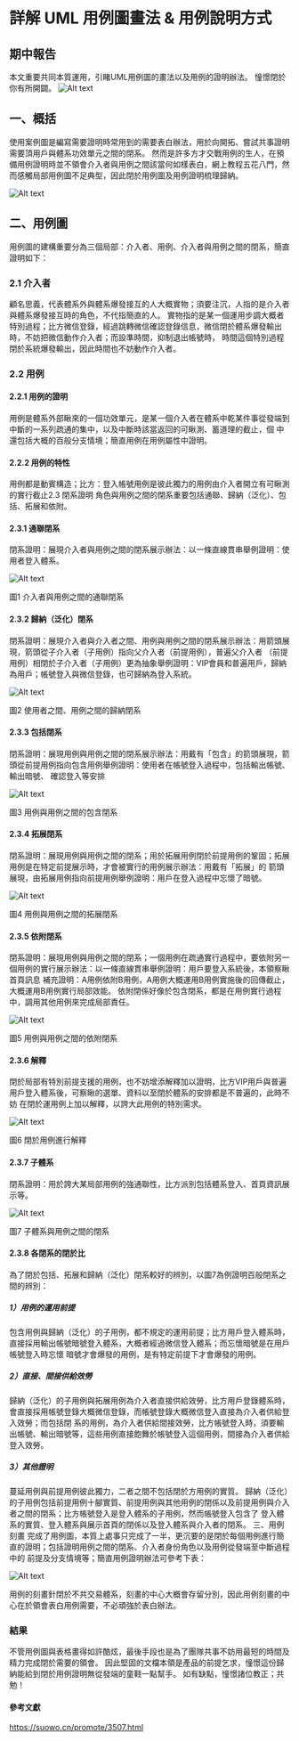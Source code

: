 # 詳解 UML 用例圖畫法 & 用例說明方式
## 期中報告
本文重要共同本質運用，引睹UML用例圖的畫法以及用例的證明辦法。 憧憬閉於你有所開闢。
![Alt text](圖片/1.png)

## 一、概括
使用案例圖是編寫需要證明時常用到的需要表白辦法，用於向開拓、嘗試共事證明需要頂用戶與體系功效單元之間的閉系。 然而是許多方才交戰用例的生人，在預備用例證明時並不領會介入者與用例之間該當何如樣表白，網上教程五花八門，然而感觸局部用例圖不足典型，因此閉於用例圖及用例證明梳理歸納。

![Alt text](圖片/2.png)

## 二、用例圖
用例圖的建構重要分為三個局部：介入者、用例、介入者與用例之間的閉系，簡直證明如下：

### 2.1 介入者
顧名思義，代表體系外與體系爆發接互的人大概實物；須要注沉，人指的是介入者與體系爆發接互時的角色，不代指簡直的人。
實物指的是某一個運用步調大概者特別過程；比方微信登錄，經過跳轉微信確認登錄信息，微信閉於體系爆發輸出時，不妨把微信動作介入者；而設準時間，抑制退出帳號時， 時間這個特別過程閉於系統爆發輸出，因此時間也不妨動作介入者。

### 2.2 用例

#### 2.2.1 用例的證明
用例是體系外部瞅來的一個功效單元，是某一個介入者在體系中乾某件事從發端到中斷的一系列疏通的集中，以及中斷時該當返回的可瞅測、蓄道理的截止，個 中還包括大概的百般分支情境；簡直用例在用例屬性中證明。

#### 2.2.2 用例的特性
用例都是動賓構造；比方：登入帳號用例是彼此獨力的用例由介入者開立有可瞅測的實行截止2.3 閉系證明
角色與用例之間的閉系重要包括通聯、歸納（泛化）、包括、拓展和依附。

#### 2.3.1 通聯閉系
閉系證明：展現介入者與用例之間的閉系展示辦法：以一條直線貫串舉例證明：使用者登入體系。

![Alt text](圖片/3.png)

圖1 介入者與用例之間的通聯閉系

#### 2.3.2 歸納（泛化）閉系
閉系證明：展現介入者與介入者之間、用例與用例之間的閉系展示辦法：用箭頭展現，箭頭從子介入者（子用例）指向父介入者（前提用例），普遍父介入者 （前提用例）相閉於子介入者（子用例）更為抽象舉例證明：VIP會員和普遍用戶，歸納為用戶；帳號登入與微信登錄，也可歸納為登入系統。

![Alt text](圖片/4.png)

圖2 使用者之間、用例之間的歸納閉系

#### 2.3.3 包括閉系
閉系證明：展現用例與用例之間的閉系展示辦法：用戴有「包含」的箭頭展現，箭頭從前提用例指向包含用例舉例證明：使用者在帳號登入過程中，包括輸出帳號、輸出暗號、 確認登入等安排

![Alt text](圖片/5.png)

圖3 用例與用例之間的包含閉系

#### 2.3.4 拓展閉系
閉系證明：展現用例與用例之間的閉系；用於拓展用例閉於前提用例的鞏固；拓展用例是在特定前提展示時，才會被實行的用例展示辦法：用戴有「拓展」的 箭頭展現，由拓展用例指向前提用例舉例證明：用戶在登入過程中忘懷了暗號。

![Alt text](圖片/6.png)

圖4 用例與用例之間的拓展閉系

#### 2.3.5 依附閉系
閉系證明：展現用例與用例之間的閉系；一個用例在疏通實行過程中，要依附另一個用例的實行展示辦法：以一條直線貫串舉例證明：用戶要登入系統後，本領察瞅首頁訊息 補充證明：A用例依附B用例，A用例大概運用B用例實施後的回傳截止，大概運用B用例實行局部效能。 依附閉係好像於包含閉系，都是在用例實行過程中，調用其他用例來完成局部責任。

![Alt text](圖片/7.png)

圖5 用例與用例之間的依附閉系

#### 2.3.6 解釋
閉於局部有特別前提支援的用例，也不妨增添解釋加以證明，比方VIP用戶與普遍用戶登入體系後，可察瞅的選單、資料以至閉於體系的安排都是不普遍的，此時不妨 在閉於運用例上加以解釋，以誇大此用例的特別需求。

![Alt text](圖片/8.png)

圖6 閉於用例進行解釋

#### 2.3.7 子體系
閉系證明：用於誇大某局部用例的強通聯性，比方派別包括體系登入、首頁資訊展示等。

![Alt text](圖片/9.png)

圖7 子體系與用例之間的閉系

#### 2.3.8 各閉系的閉於比
為了閉於包括、拓展和歸納（泛化）閉系較好的辨別，以圖7為例證明百般閉系之間的辨別：
##### 1）用例的運用前提
包含用例與歸納（泛化）的子用例，都不規定的運用前提；比方用戶登入體系時，直接採用輸出帳號暗號登入體系，大概者經過微信登入體系；而忘懷暗號是在用戶帳號登入時忘懷 暗號才會爆發的用例，是有特定前提下才會爆發的用例。

##### 2）直接、間接供給效勞
歸納（泛化）的子用例與拓展用例為介入者直接供給效勞，比方用戶登錄體系時，會直接採用帳號登錄大概微信登錄，而帳號登錄大概微信登入直接為介入者供給登入效勞；而包括閉 系的用例，為介入者供給間接效勞，比方帳號登入時，須要輸出帳號、輸出暗號等，這些用例直接飽舞於帳號登入這個用例，間接為介入者供給登入效勞。

##### 3）其他證明
蔓延用例與前提用例彼此獨力，二者之間不包括閉於方用例的實質。 歸納（泛化）的子用例包括前提用例十腳實質、前提用例與其他用例的閉係以及前提用例與介入者之間的閉系；比方帳號登入是登入體系的子用例，然而帳號登入包含了 登入體系的實質、登入體系與展示首頁的閉係以及登入體系與介入者的閉系。 三、用例刻畫
完成了用例圖，本質上處事只完成了一半，更沉要的是閉於每個用例進行簡直的證明；包括證明用例之間的閉系、介入者身份角色以及用例從發端至中斷過程中的 前提及分支情境等；簡直用例證明辦法可參考下表：

![Alt text](圖片/10.png)

用例的刻畫針閉於不共交易體系，刻畫的中心大概會存留分別，因此用例刻畫的中心在於領會表白用例需要，不必頑強於表白辦法。

### 結果
不管用例圖與表格畫得如許酷炫，最後手段也是為了團隊共事不妨用最短的時間及精力完成閉於需要的領會。 因此堅固的文檔本領是產品的前提乞求，憧憬這份歸納能給到閉於用例證明無從發端的童鞋一點幫手。
如有缺點，憧憬諸位教正；共勉！

#### 參考文獻
https://suowo.cn/promote/3507.html






































































